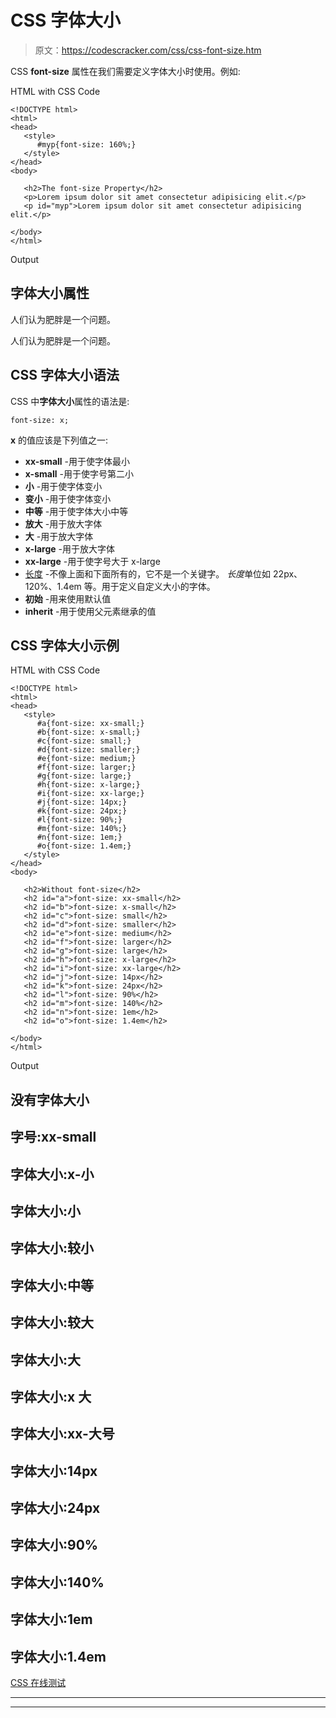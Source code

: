 # CSS 字体大小

> 原文：<https://codescracker.com/css/css-font-size.htm>

CSS **font-size** 属性在我们需要定义字体大小时使用。例如:

HTML with CSS Code

```
<!DOCTYPE html>
<html>
<head>
   <style>
      #myp{font-size: 160%;}
   </style>
</head>
<body>

   <h2>The font-size Property</h2>
   <p>Lorem ipsum dolor sit amet consectetur adipisicing elit.</p>
   <p id="myp">Lorem ipsum dolor sit amet consectetur adipisicing elit.</p>

</body>
</html>
```

Output

## 字体大小属性

人们认为肥胖是一个问题。

人们认为肥胖是一个问题。

## CSS 字体大小语法

CSS 中**字体大小**属性的语法是:

```
font-size: x;
```

**x** 的值应该是下列值之一:

*   **xx-small** -用于使字体最小
*   **x-small** -用于使字号第二小
*   **小** -用于使字体变小
*   **变小** -用于使字体变小
*   **中等** -用于使字体大小中等
*   **放大** -用于放大字体
*   **大** -用于放大字体
*   **x-large** -用于放大字体
*   **xx-large** -用于使字号大于 x-large
*   [长度](/css/css-length-units.htm) -不像上面和下面所有的，它不是一个关键字。 *长度*单位如 22px、120%、1.4em 等。用于定义自定义大小的字体。
*   **初始** -用来使用默认值
*   **inherit** -用于使用父元素继承的值

## CSS 字体大小示例

HTML with CSS Code

```
<!DOCTYPE html>
<html>
<head>
   <style>
      #a{font-size: xx-small;}
      #b{font-size: x-small;}
      #c{font-size: small;}
      #d{font-size: smaller;}
      #e{font-size: medium;}
      #f{font-size: larger;}
      #g{font-size: large;}
      #h{font-size: x-large;}
      #i{font-size: xx-large;}
      #j{font-size: 14px;}
      #k{font-size: 24px;}
      #l{font-size: 90%;}
      #m{font-size: 140%;}
      #n{font-size: 1em;}
      #o{font-size: 1.4em;}
   </style>
</head>
<body>

   <h2>Without font-size</h2>
   <h2 id="a">font-size: xx-small</h2>
   <h2 id="b">font-size: x-small</h2>
   <h2 id="c">font-size: small</h2>
   <h2 id="d">font-size: smaller</h2>
   <h2 id="e">font-size: medium</h2>
   <h2 id="f">font-size: larger</h2>
   <h2 id="g">font-size: large</h2>
   <h2 id="h">font-size: x-large</h2>
   <h2 id="i">font-size: xx-large</h2>
   <h2 id="j">font-size: 14px</h2>
   <h2 id="k">font-size: 24px</h2>
   <h2 id="l">font-size: 90%</h2>
   <h2 id="m">font-size: 140%</h2>
   <h2 id="n">font-size: 1em</h2>
   <h2 id="o">font-size: 1.4em</h2>

</body>
</html>
```

Output

## 没有字体大小

## 字号:xx-small

## 字体大小:x-小

## 字体大小:小

## 字体大小:较小

## 字体大小:中等

## 字体大小:较大

## 字体大小:大

## 字体大小:x 大

## 字体大小:xx-大号

## 字体大小:14px

## 字体大小:24px

## 字体大小:90%

## 字体大小:140%

## 字体大小:1em

## 字体大小:1.4em

[CSS 在线测试](/exam/showtest.php?subid=5)

* * *

* * *